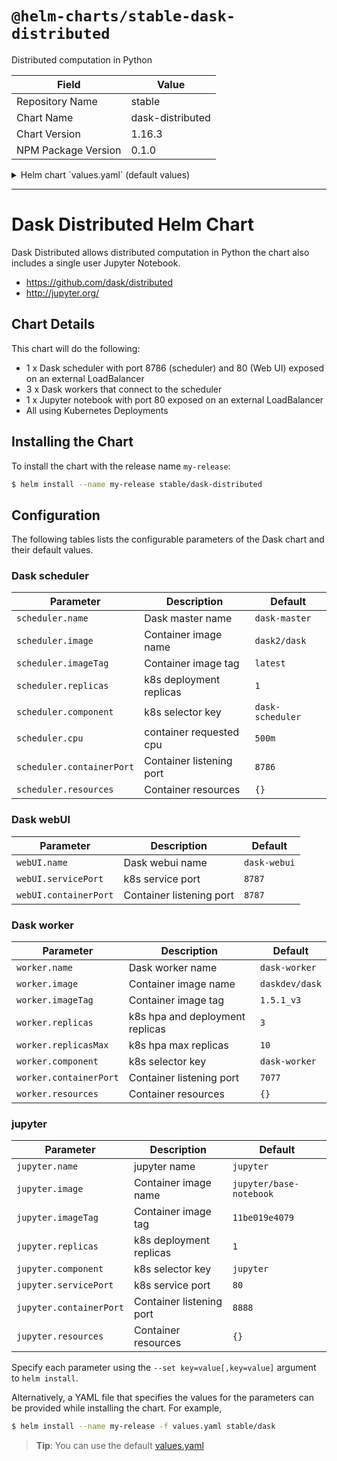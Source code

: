 # `@helm-charts/stable-dask-distributed`

Distributed computation in Python

| Field               | Value            |
| ------------------- | ---------------- |
| Repository Name     | stable           |
| Chart Name          | dask-distributed |
| Chart Version       | 1.16.3           |
| NPM Package Version | 0.1.0            |

<details>

<summary>Helm chart `values.yaml` (default values)</summary>

```yaml
# Default values for dask.
# This is a YAML-formatted file.
# Declare name/value pairs to be passed into your templates.
# name: value

# nameOverride: dask

scheduler:
  name: scheduler
  image: 'daskdev/dask'
  imageTag: 'latest'
  replicas: 1
  component: 'dask-scheduler'
  servicePort: 8786
  containerPort: 8786
  resources: {}
  # limits:
  #   cpu: 500m
  #   memory: 512Mi
  # requests:
  #   cpu: 500m
  #   memory: 512Mi

webUI:
  name: webui
  servicePort: 80
  containerPort: 8787

worker:
  name: worker
  image: 'daskdev/dask'
  imageTag: 'latest'
  replicas: 3
  component: 'dask-worker'
  containerPort: 8081
  resources: {}
  # limits:
  #   cpu: 500m
  #   memory: 512Mi
  # requests:
  #   cpu: 500m
  #   memory: 512Mi

jupyter:
  name: jupyter
  image: 'jupyter/base-notebook'
  imageTag: '11be019e4079'
  replicas: 1
  component: 'jupyter-notebook'
  servicePort: 80
  containerPort: 8888
  password: 'sha1:aae8550c0a44:9507d45e087d5ee481a5ce9f4f16f37a0867318c' # 'dask'
  resources: {}
  # limits:
  #   cpu: 500m
  #   memory: 512Mi
  # requests:
  #   cpu: 500m
  #   memory: 512Mi
```

</details>

---

# Dask Distributed Helm Chart

Dask Distributed allows distributed computation in Python the chart also includes a single user Jupyter Notebook.

- https://github.com/dask/distributed
- http://jupyter.org/

## Chart Details

This chart will do the following:

- 1 x Dask scheduler with port 8786 (scheduler) and 80 (Web UI) exposed on an external LoadBalancer
- 3 x Dask workers that connect to the scheduler
- 1 x Jupyter notebook with port 80 exposed on an external LoadBalancer
- All using Kubernetes Deployments

## Installing the Chart

To install the chart with the release name `my-release`:

```bash
$ helm install --name my-release stable/dask-distributed
```

## Configuration

The following tables lists the configurable parameters of the Dask chart and their default values.

### Dask scheduler

| Parameter                 | Description              | Default          |
| ------------------------- | ------------------------ | ---------------- |
| `scheduler.name`          | Dask master name         | `dask-master`    |
| `scheduler.image`         | Container image name     | `dask2/dask`     |
| `scheduler.imageTag`      | Container image tag      | `latest`         |
| `scheduler.replicas`      | k8s deployment replicas  | `1`              |
| `scheduler.component`     | k8s selector key         | `dask-scheduler` |
| `scheduler.cpu`           | container requested cpu  | `500m`           |
| `scheduler.containerPort` | Container listening port | `8786`           |
| `scheduler.resources`     | Container resources      | `{}`             |

### Dask webUI

| Parameter             | Description              | Default      |
| --------------------- | ------------------------ | ------------ |
| `webUI.name`          | Dask webui name          | `dask-webui` |
| `webUI.servicePort`   | k8s service port         | `8787`       |
| `webUI.containerPort` | Container listening port | `8787`       |

### Dask worker

| Parameter              | Description                     | Default        |
| ---------------------- | ------------------------------- | -------------- |
| `worker.name`          | Dask worker name                | `dask-worker`  |
| `worker.image`         | Container image name            | `daskdev/dask` |
| `worker.imageTag`      | Container image tag             | `1.5.1_v3`     |
| `worker.replicas`      | k8s hpa and deployment replicas | `3`            |
| `worker.replicasMax`   | k8s hpa max replicas            | `10`           |
| `worker.component`     | k8s selector key                | `dask-worker`  |
| `worker.containerPort` | Container listening port        | `7077`         |
| `worker.resources`     | Container resources             | `{}`           |

### jupyter

| Parameter               | Description              | Default                 |
| ----------------------- | ------------------------ | ----------------------- |
| `jupyter.name`          | jupyter name             | `jupyter`               |
| `jupyter.image`         | Container image name     | `jupyter/base-notebook` |
| `jupyter.imageTag`      | Container image tag      | `11be019e4079`          |
| `jupyter.replicas`      | k8s deployment replicas  | `1`                     |
| `jupyter.component`     | k8s selector key         | `jupyter`               |
| `jupyter.servicePort`   | k8s service port         | `80`                    |
| `jupyter.containerPort` | Container listening port | `8888`                  |
| `jupyter.resources`     | Container resources      | `{}`                    |

Specify each parameter using the `--set key=value[,key=value]` argument to `helm install`.

Alternatively, a YAML file that specifies the values for the parameters can be provided while installing the chart. For example,

```bash
$ helm install --name my-release -f values.yaml stable/dask
```

> **Tip**: You can use the default [values.yaml](values.yaml)

